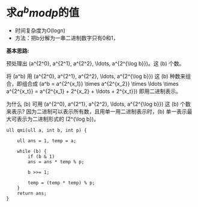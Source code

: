 # 求$a^b mod p$的值
- 时间复杂度为O(logn)
- 方法：把b分解为一串二进制数字只有0和1，

**基本思路:**

预处理出 \(a^{2^0}, a^{2^1}, a^{2^2}, \ldots, a^{2^{\log b}}\)。这 \(b\) 个数。

将 \(a^b\) 用 \(a^{2^0}, a^{2^1}, a^{2^2}, \ldots, a^{2^{\log b}}\) 这 \(b\) 种数来组合，即组合成 \(a^b = a^{2^{x_1}} \times a^{2^{x_2}} \times \ldots \times a^{2^{x_t}} = a^{2^{x_1} + 2^{x_2} + \ldots + 2^{x_t}}\)
即用二进制表示。

为什么 \(b\) 可用 \(a^{2^0}, a^{2^1}, a^{2^2}, \ldots, a^{2^{\log b}}\) 这 \(b\) 个数来表示?
因为二进制可以表示所有数，且用单一用二进制表示时，\(b\) 单一表示最大可表示为二进制形式的 \(2^{\log b}\)。

```
ull qmi(ull a, int b, int p) {

    ull ans = 1, temp = a; 

    while (b) {
        if (b & 1) 
        ans = ans * temp % p;

        b >>= 1;

        temp = (temp * temp) % p;
    }
    return ans;
}
```